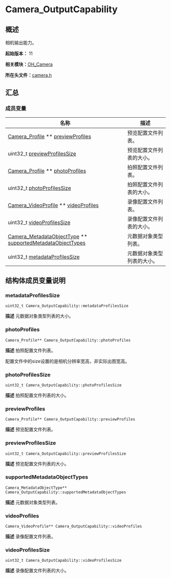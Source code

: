 # Camera_OutputCapability


## 概述

相机输出能力。

**起始版本：** 11

**相关模块：**[OH_Camera](_o_h___camera.md)

**所在头文件：**[camera.h](camera_8h.md)


## 汇总


### 成员变量

| 名称 | 描述 | 
| -------- | -------- |
| [Camera_Profile](_camera___profile.md) \*\* [previewProfiles](#previewprofiles) | 预览配置文件列表。  | 
| uint32_t [previewProfilesSize](#previewprofilessize) | 预览配置文件列表的大小。  | 
| [Camera_Profile](_camera___profile.md) \*\* [photoProfiles](#photoprofiles) | 拍照配置文件列表。  | 
| uint32_t [photoProfilesSize](#photoprofilessize) | 拍照配置文件列表的大小。  | 
| [Camera_VideoProfile](_camera___video_profile.md) \*\* [videoProfiles](#videoprofiles) | 录像配置文件列表。  | 
| uint32_t [videoProfilesSize](#videoprofilessize) | 录像配置文件列表的大小。  | 
| [Camera_MetadataObjectType](_o_h___camera.md#camera_metadataobjecttype) \*\* [supportedMetadataObjectTypes](#supportedmetadataobjecttypes) | 元数据对象类型列表。  | 
| uint32_t [metadataProfilesSize](#metadataprofilessize) | 元数据对象类型列表的大小。  | 


## 结构体成员变量说明


### metadataProfilesSize

```
uint32_t Camera_OutputCapability::metadataProfilesSize
```
**描述**
元数据对象类型列表的大小。


### photoProfiles

```
Camera_Profile** Camera_OutputCapability::photoProfiles
```
**描述**
拍照配置文件列表。

配置文件中的size设置的是相机分辨率宽高，非实际出图宽高。


### photoProfilesSize

```
uint32_t Camera_OutputCapability::photoProfilesSize
```
**描述**
拍照配置文件列表的大小。


### previewProfiles

```
Camera_Profile** Camera_OutputCapability::previewProfiles
```
**描述**
预览配置文件列表。


### previewProfilesSize

```
uint32_t Camera_OutputCapability::previewProfilesSize
```
**描述**
预览配置文件列表的大小。


### supportedMetadataObjectTypes

```
Camera_MetadataObjectType** Camera_OutputCapability::supportedMetadataObjectTypes
```
**描述**
元数据对象类型列表。


### videoProfiles

```
Camera_VideoProfile** Camera_OutputCapability::videoProfiles
```
**描述**
录像配置文件列表。


### videoProfilesSize

```
uint32_t Camera_OutputCapability::videoProfilesSize
```
**描述**
录像配置文件列表的大小。

